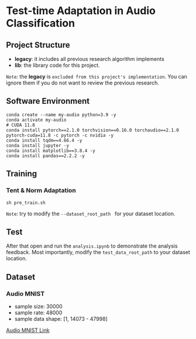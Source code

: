 # Test-time Adaptation in Audio Classification

## Project Structure
+ **legacy**: it includes all previous research algorithm implements
+ **lib**: the library code for this project.

`Note`: the **legacy** is `excluded from this project's implementation`. 
You can ignore them if you do not want to review the previous research.

## Software Environment
```shell
conda create --name my-audio python=3.9 -y 
conda activate my-audio
# CUDA 11.8
conda install pytorch==2.1.0 torchvision==0.16.0 torchaudio==2.1.0 pytorch-cuda=11.8 -c pytorch -c nvidia -y
conda install tqdm==4.66.4 -y
conda install jupyter -y
conda install matplotlib==3.8.4 -y
conda install pandas==2.2.2 -y 
```

## Training
### Tent & Norm Adaptation
```shell
sh pre_train.sh
```
`Note`: try to modify the `--dataset_root_path ` for your dataset location.

## Test
After that open and run the `analysis.ipynb` to demonstrate the analysis feedback. 
Most importantly, modify the `test_data_root_path` to your dataset location.

## Dataset
### Audio MNIST
+ sample size: 30000
+ sample rate: 48000
+ sample data shape: [1, 14073 - 47998]
  
[Audio MNIST Link](https://github.com/soerenab/AudioMNIST/tree/master)
